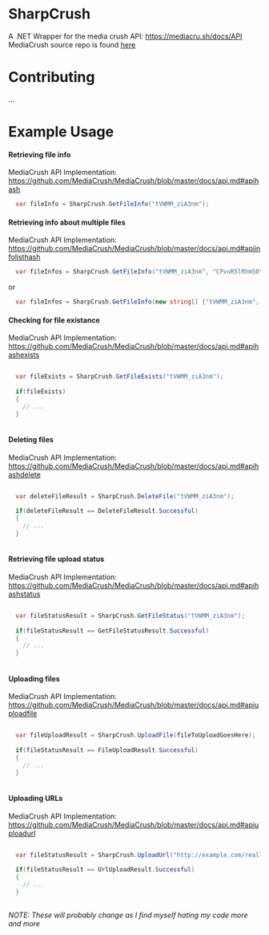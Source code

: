 SharpCrush
==============

A .NET Wrapper for the media crush API: https://mediacru.sh/docs/API  
MediaCrush source repo is found [here](https://github.com/MediaCrush/MediaCrush)

# Contributing

...   



# Example Usage

#### Retrieving file info
MediaCrush API Implementation: https://github.com/MediaCrush/MediaCrush/blob/master/docs/api.md#apihash
```csharp
  var fileInfo = SharpCrush.GetFileInfo("tVWMM_ziA3nm");
```

#### Retrieving info about multiple files
MediaCrush API Implementation: https://github.com/MediaCrush/MediaCrush/blob/master/docs/api.md#apiinfolisthash
```csharp
  var fileInfos = SharpCrush.GetFileInfo("tVWMM_ziA3nm", "CPvuR5lRhmS0", "tVWMM_ziA3nm", "CPvuR5lRhmS0", ... );
```

or

```csharp
  var fileInfos = SharpCrush.GetFileInfo(new string[] {"tVWMM_ziA3nm", "CPvuR5lRhmS0", "tVWMM_ziA3nm", ...} );
```

#### Checking for file existance
MediaCrush API Implementation: https://github.com/MediaCrush/MediaCrush/blob/master/docs/api.md#apihashexists
```csharp

  var fileExists = SharpCrush.GetFileExists("tVWMM_ziA3nm");
  
  if(fileExists) 
  {
    // ...
  }
  
```

#### Deleting files
MediaCrush API Implementation: https://github.com/MediaCrush/MediaCrush/blob/master/docs/api.md#apihashdelete
```csharp

  var deleteFileResult = SharpCrush.DeleteFile("tVWMM_ziA3nm");
  
  if(deleteFileResult == DeleteFileResult.Successful)
  {
    // ...
  }
  
```

#### Retrieving file upload status
MediaCrush API Implementation: https://github.com/MediaCrush/MediaCrush/blob/master/docs/api.md#apihashstatus
```csharp

  var fileStatusResult = SharpCrush.GetFileStatus("tVWMM_ziA3nm");
  
  if(fileStatusResult == GetFileStatusResult.Successful)
  {
    // ...
  }
  
```

#### Uploading files
MediaCrush API Implementation: https://github.com/MediaCrush/MediaCrush/blob/master/docs/api.md#apiuploadfile
```csharp

  var fileUploadResult = SharpCrush.UploadFile(fileToUploadGoesHere);
  
  if(fileStatusResult == FileUploadResult.Successful)
  {
    // ...
  }
  
```

#### Uploading URLs
MediaCrush API Implementation: https://github.com/MediaCrush/MediaCrush/blob/master/docs/api.md#apiuploadurl
```csharp

  var fileStatusResult = SharpCrush.UploadUrl("http://example.com/reallyslowimages/img.gif");
  
  if(fileStatusResult == UrlUploadResult.Successful)
  {
    // ...
  }
  
```

_NOTE: These will probably change as I find myself hating my code more and more_
